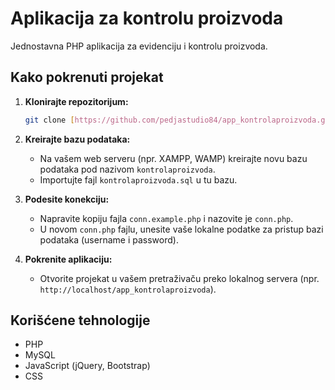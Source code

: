 # Aplikacija za kontrolu proizvoda

Jednostavna PHP aplikacija za evidenciju i kontrolu proizvoda.

## Kako pokrenuti projekat

1.  **Klonirajte repozitorijum:**
    ```sh
    git clone [https://github.com/pedjastudio84/app_kontrolaproizvoda.git](https://github.com/pedjastudio84/app_kontrolaproizvoda.git)
    ```

2.  **Kreirajte bazu podataka:**
    * Na vašem web serveru (npr. XAMPP, WAMP) kreirajte novu bazu podataka pod nazivom `kontrolaproizvoda`.
    * Importujte fajl `kontrolaproizvoda.sql` u tu bazu.

3.  **Podesite konekciju:**
    * Napravite kopiju fajla `conn.example.php` i nazovite je `conn.php`.
    * U novom `conn.php` fajlu, unesite vaše lokalne podatke za pristup bazi podataka (username i password).

4.  **Pokrenite aplikaciju:**
    * Otvorite projekat u vašem pretraživaču preko lokalnog servera (npr. `http://localhost/app_kontrolaproizvoda`).

## Korišćene tehnologije
* PHP
* MySQL
* JavaScript (jQuery, Bootstrap)
* CSS
